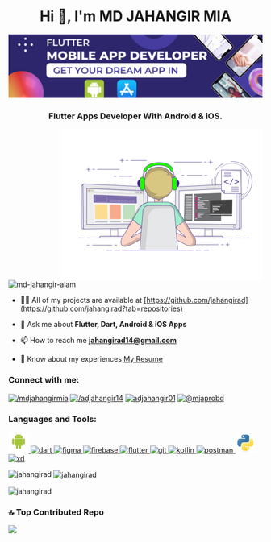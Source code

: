 <h1 align="center">Hi 👋, I'm MD JAHANGIR MIA</h1>
<div align="center"> <img src="https://github.com/jahangirad/jahangirad/blob/main/1679031952891.jpg"> </div>
<h3 align="center">Flutter Apps Developer With Android & iOS.</h3>
<img align="right" alt="Coding" width="400" src="https://raw.githubusercontent.com/devSouvik/devSouvik/master/gif3.gif">

<p align="left"> <img src="https://komarev.com/ghpvc/?username=md-jahangir-alam&label=Profile%20views&color=0e75b6&style=flat" alt="md-jahangir-alam" /> </p>

- 👨‍💻 All of my projects are available at [https://github.com/jahangirad](https://github.com/jahangirad?tab=repositories)

- 💬 Ask me about **Flutter, Dart, Android & iOS Apps**

- 📫 How to reach me **jahangirad14@gmail.com**

- 📄 Know about my experiences [My Resume](https://drive.google.com/file/d/16dQ0MV3vSx0jklFYWIX6v-MiavncEBk0/view?usp=sharing)

<h3 align="left">Connect with me:</h3>
<p align="left">
<a href="https://linkedin.com/in//mdjahangirmia" target="blank"><img align="center" src="https://raw.githubusercontent.com/rahuldkjain/github-profile-readme-generator/master/src/images/icons/Social/linked-in-alt.svg" alt="/mdjahangirmia" height="30" width="40" /></a>
<a href="https://fb.com//adjahangir14" target="blank"><img align="center" src="https://raw.githubusercontent.com/rahuldkjain/github-profile-readme-generator/master/src/images/icons/Social/facebook.svg" alt="/adjahangir14" height="30" width="40" /></a>
<a href="https://instagram.com/adjahangir01" target="blank"><img align="center" src="https://raw.githubusercontent.com/rahuldkjain/github-profile-readme-generator/master/src/images/icons/Social/instagram.svg" alt="adjahangir01" height="30" width="40" /></a>
<a href="https://www.youtube.com/c/@mjaprobd" target="blank"><img align="center" src="https://raw.githubusercontent.com/rahuldkjain/github-profile-readme-generator/master/src/images/icons/Social/youtube.svg" alt="@mjaprobd" height="30" width="40" /></a>
</p>

<h3 align="left">Languages and Tools:</h3>
<p align="left"> <a href="https://developer.android.com" target="_blank" rel="noreferrer"> <img src="https://raw.githubusercontent.com/devicons/devicon/master/icons/android/android-original-wordmark.svg" alt="android" width="40" height="40"/> </a> <a href="https://dart.dev" target="_blank" rel="noreferrer"> <img src="https://www.vectorlogo.zone/logos/dartlang/dartlang-icon.svg" alt="dart" width="40" height="40"/> </a> <a href="https://www.figma.com/" target="_blank" rel="noreferrer"> <img src="https://www.vectorlogo.zone/logos/figma/figma-icon.svg" alt="figma" width="40" height="40"/> </a> <a href="https://firebase.google.com/" target="_blank" rel="noreferrer"> <img src="https://www.vectorlogo.zone/logos/firebase/firebase-icon.svg" alt="firebase" width="40" height="40"/> </a> <a href="https://flutter.dev" target="_blank" rel="noreferrer"> <img src="https://www.vectorlogo.zone/logos/flutterio/flutterio-icon.svg" alt="flutter" width="40" height="40"/> </a> <a href="https://git-scm.com/" target="_blank" rel="noreferrer"> <img src="https://www.vectorlogo.zone/logos/git-scm/git-scm-icon.svg" alt="git" width="40" height="40"/> </a> <a href="https://kotlinlang.org" target="_blank" rel="noreferrer"> <img src="https://www.vectorlogo.zone/logos/kotlinlang/kotlinlang-icon.svg" alt="kotlin" width="40" height="40"/> </a> <a href="https://postman.com" target="_blank" rel="noreferrer"> <img src="https://www.vectorlogo.zone/logos/getpostman/getpostman-icon.svg" alt="postman" width="40" height="40"/> </a> <a href="https://www.python.org" target="_blank" rel="noreferrer"> <img src="https://raw.githubusercontent.com/devicons/devicon/master/icons/python/python-original.svg" alt="python" width="40" height="40"/> </a> <a href="https://www.adobe.com/products/xd.html" target="_blank" rel="noreferrer"> <img src="https://cdn.worldvectorlogo.com/logos/adobe-xd.svg" alt="xd" width="40" height="40"/> </a> </p>

<p><img align="left" src="https://github-readme-stats.vercel.app/api/top-langs?username=jahangirad&show_icons=true&locale=en&layout=compact" alt="jahangirad" /></p>

<p>&nbsp;<img align="center" src="https://github-readme-stats.vercel.app/api?username=jahangirad&show_icons=true&locale=en" alt="jahangirad" /></p>

<p><img align="center" src="https://github-readme-streak-stats.herokuapp.com/?user=jahangirad&" alt="jahangirad" /></p>

### 🔝 Top Contributed Repo
![](https://github-contributor-stats.vercel.app/api?username=jahangirad&limit=5&theme=flat&combine_all_yearly_contributions=true)
